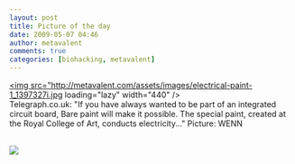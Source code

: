 ```yaml
---
layout: post
title: Picture of the day
date: 2009-05-07 04:46
author: metavalent
comments: true
categories: [biohacking, metavalent]
---
```

<a href="http://www.telegraph.co.uk/news/picturegalleries/picturesoftheday/5284185/Pictures-of-the-day-6-May-2009.html?image=4"><img src="http://metavalent.com/assets/images/electrical-paint-1_1397327i.jpg loading="lazy" width="440" /></a><br />
Telegraph.co.uk: "If you have always wanted to be part of an integrated circuit board, Bare paint will make it possible. The special paint, created at the Royal College of Art, conducts electricity..." Picture: WENN
<br /><br /><div class="zemanta-pixie"><img class="zemanta-pixie-img" src="http://img.zemanta.com/pixy.gif?x-id=a85c1f17-989b-8b64-89f8-a845e0cde8e8" /></div>
